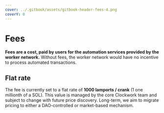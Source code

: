 ```yaml
---
cover: ../.gitbook/assets/gitbook-header-fees-4.png
coverY: 0
---
```


# Fees

**Fees are a cost, paid by users for the automation services provided by the worker network.** Without fees, the worker network would have no incentive to process automated transactions.

## Flat rate

The fee is currently set to a flat rate of **1000 lamports / crank** (1 one millionth of a SOL). This value is managed by the core Clockwork team and subject to change with future price discovery. Long-term, we aim to migrate pricing to either a DAO-controlled or market-based mechanism.
